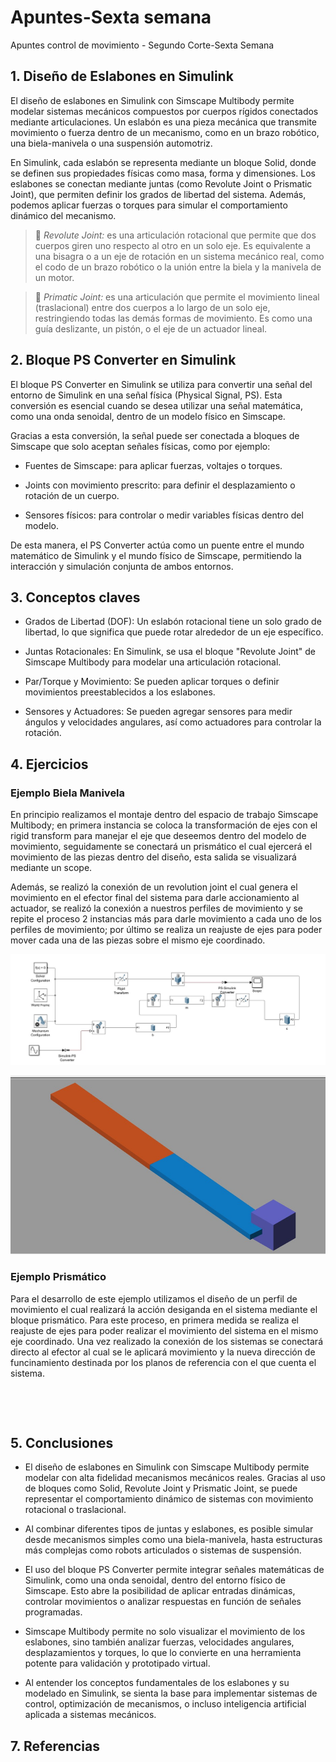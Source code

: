 # Apuntes-Sexta semana
Apuntes control de movimiento - Segundo Corte-Sexta Semana

## 1. Diseño de Eslabones en Simulink
El diseño de eslabones en Simulink con Simscape Multibody permite modelar sistemas mecánicos compuestos por cuerpos rígidos conectados mediante articulaciones. Un eslabón es una pieza mecánica que transmite movimiento o fuerza dentro de un mecanismo, como en un brazo robótico, una biela-manivela o una suspensión automotriz.

En Simulink, cada eslabón se representa mediante un bloque Solid, donde se definen sus propiedades físicas como masa, forma y dimensiones. Los eslabones se conectan mediante juntas (como Revolute Joint o Prismatic Joint), que permiten definir los grados de libertad del sistema. Además, podemos aplicar fuerzas o torques para simular el comportamiento dinámico del mecanismo.

>🔑 *Revolute Joint:* es una articulación rotacional que permite que dos cuerpos giren uno respecto al otro en un solo eje. Es equivalente a una bisagra o a un eje de rotación en un sistema mecánico real, como el codo de un brazo robótico o la unión entre la biela y la manivela de un motor.

>🔑 *Primatic Joint:* es una articulación que permite el movimiento lineal (traslacional) entre dos cuerpos a lo largo de un solo eje, restringiendo todas las demás formas de movimiento. Es como una guía deslizante, un pistón, o el eje de un actuador lineal.

## 2. Bloque PS Converter en Simulink

El bloque PS Converter en Simulink se utiliza para convertir una señal del entorno de Simulink en una señal física (Physical Signal, PS). Esta conversión es esencial cuando se desea utilizar una señal matemática, como una onda senoidal, dentro de un modelo físico en Simscape.

Gracias a esta conversión, la señal puede ser conectada a bloques de Simscape que solo aceptan señales físicas, como por ejemplo:

* Fuentes de Simscape: para aplicar fuerzas, voltajes o torques.

* Joints con movimiento prescrito: para definir el desplazamiento o rotación de un cuerpo.

* Sensores físicos: para controlar o medir variables físicas dentro del modelo.

De esta manera, el PS Converter actúa como un puente entre el mundo matemático de Simulink y el mundo físico de Simscape, permitiendo la interacción y simulación conjunta de ambos entornos.

## 3. Conceptos claves

* Grados de Libertad (DOF): Un eslabón rotacional tiene un solo grado de libertad, lo que significa que puede rotar alrededor de un eje específico.

* Juntas Rotacionales: En Simulink, se usa el bloque "Revolute Joint" de Simscape Multibody para modelar una articulación rotacional.

* Par/Torque y Movimiento: Se pueden aplicar torques o definir movimientos preestablecidos a los eslabones.

* Sensores y Actuadores: Se pueden agregar sensores para medir ángulos y velocidades angulares, así como actuadores para controlar la rotación.

## 4. Ejercicios

### Ejemplo Biela Manivela

En principio realizamos el montaje dentro del espacio de trabajo Simscape Multibody; en primera instancia se coloca la transformación de ejes con el rigid transform para manejar el eje que deseemos dentro del modelo de movimiento, seguidamente se conectará un prismático el cual ejercerá el movimiento de las piezas dentro del diseño, esta salida se visualizará mediante un scope.

Además, se realizó la conexión de un revolution joint el cual genera el movimiento en el efector final del sistema para darle accionamiento al actuador, se realizó la conexión a nuestros perfiles de movimiento y se repite el proceso 2 instancias más para darle movimiento a cada uno de los perfiles de movimiento; por último se realiza un reajuste de ejes para poder mover cada una de las piezas sobre el mismo eje coordinado.


![](Manivela.jpg)


![](https://github.com/MariaFernandaOrtiz-111449/Apuntes_sexta_semana/blob/e5fc03c8607472c62c4ebbcd9183101668ee143d/Manivela2.jpg)

### Ejemplo Prismático

Para el desarrollo de este ejemplo utilizamos el diseño de un perfil de movimiento el cual realizará la acción desiganda en el sistema mediante el bloque prismático. Para este proceso, en primera medida se realiza el reajuste de ejes para poder realizar el movimiento del sistema en el mismo eje coordinado. Una vez realizado la conexión de los sistemas se conectará directo al efector al cual se le aplicará movimiento y la nueva dirección de funcinamiento destinada por los planos de referencia con el que cuenta el sistema. 

![]()


![]()

## 5. Conclusiones

* El diseño de eslabones en Simulink con Simscape Multibody permite modelar con alta fidelidad mecanismos mecánicos reales. Gracias al uso de bloques como Solid, Revolute Joint y Prismatic Joint, se puede representar el comportamiento dinámico de sistemas con movimiento rotacional o traslacional.

* Al combinar diferentes tipos de juntas y eslabones, es posible simular desde mecanismos simples como una biela-manivela, hasta estructuras más complejas como robots articulados o sistemas de suspensión.

* El uso del bloque PS Converter permite integrar señales matemáticas de Simulink, como una onda senoidal, dentro del entorno físico de Simscape. Esto abre la posibilidad de aplicar entradas dinámicas, controlar movimientos o analizar respuestas en función de señales programadas.

* Simscape Multibody permite no solo visualizar el movimiento de los eslabones, sino también analizar fuerzas, velocidades angulares, desplazamientos y torques, lo que lo convierte en una herramienta potente para validación y prototipado virtual.

* Al entender los conceptos fundamentales de los eslabones y su modelado en Simulink, se sienta la base para implementar sistemas de control, optimización de mecanismos, o incluso inteligencia artificial aplicada a sistemas mecánicos.

## 7. Referencias
